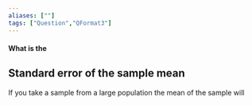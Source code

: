 ```yaml
---
aliases: [""]
tags: ["Question","QFormat3"]
---
```


#### What is the
## Standard error of the sample mean
If you take a sample from a large population the mean of the sample will 